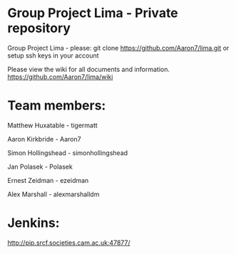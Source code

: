 Group Project Lima - Private repository
====

Group Project Lima - please: git clone https://github.com/Aaron7/lima.git or setup ssh keys in your account

Please view the wiki for all documents and information. https://github.com/Aaron7/lima/wiki

Team members:
===
Matthew Huxatable - tigermatt

Aaron Kirkbride - Aaron7

Simon Hollingshead - simonhollingshead

Jan Polasek - Polasek

Ernest Zeidman - ezeidman

Alex Marshall - alexmarshalldm

Jenkins:
===
http://pip.srcf.societies.cam.ac.uk:47877/
